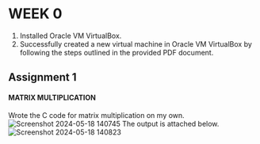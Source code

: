 # WEEK 0
1) Installed Oracle VM VirtualBox.
2) Successfully created a new virtual machine in Oracle VM VirtualBox by following the steps outlined in the provided PDF document.
## Assignment 1
#### MATRIX MULTIPLICATION
Wrote the C code for matrix multiplication on my own.
![Screenshot 2024-05-18 140745](https://github.com/SoahamMoulree/RISC-V-Repo/assets/169994191/e4896ce5-5cf6-4c74-a86a-d051d67f2ffb)
The output is attached below.
![Screenshot 2024-05-18 140823](https://github.com/SoahamMoulree/RISC-V-Repo/assets/169994191/b70f0eb6-3123-45ca-b5c3-f491becfc2ce)







